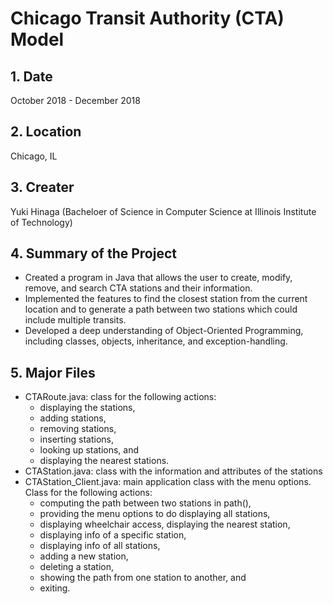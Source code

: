 # Chicago Transit Authority (CTA) Model

## 1. Date
   October 2018 - December 2018
   
## 2. Location
   Chicago, IL
   
## 3. Creater
   Yuki Hinaga (Bacheloer of Science in Computer Science at Illinois Institute of Technology)
   
## 4. Summary of the Project
   - Created a program in Java that allows the user to create, modify, remove, and search CTA stations and their information.
   - Implemented the features to find the closest station from the current location and to generate a path between two stations which could include multiple transits.
   - Developed a deep understanding of Object-Oriented Programming, including classes, objects, inheritance, and exception-handling.

## 5. Major Files
   - CTARoute.java: class for the following actions:
   	 - displaying the stations, 
   	 - adding stations, 
   	 - removing stations, 
   	 - inserting stations, 
   	 - looking up stations, and 
   	 - displaying the nearest stations.
   - CTAStation.java: class with the information and attributes of the stations
   - CTAStation_Client.java: main application class with the menu options. Class for the following actions:
     - computing the path between two stations in path(),
     - providing the menu options to do displaying all stations,
     - displaying wheelchair access, displaying the nearest station, 
     - displaying info of a specific station, 
     - displaying info of all stations, 
     - adding a new station, 
     - deleting a station, 
     - showing the path from one station to another, and
     - exiting.
